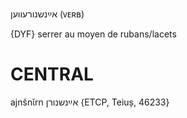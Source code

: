 אײַנשנורעווען
(ᴠᴇʀʙ)

{DYF}
serrer au moyen de rubans/lacets

CENTRAL
========

ajnšnɩ̆rn אײַנשנורן {ETCP, Teiuș, 46233}
